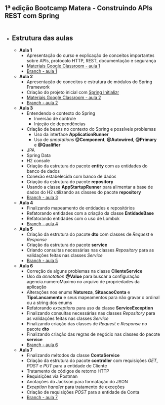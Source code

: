 ## 1ª edição Bootcamp Matera - Construindo APIs REST com Spring

```

```

* ## Estrutura das aulas

  * **Aula 1**
      * Apresentação do curso e explicação de conceitos importantes sobre APIs, protocolo HTTP, REST, documentação e segurança
      * [Materiais Google Classroom - aula 1](https://classroom.google.com/c/MjIzNDc2OTExMTMx/m/MjU3NDI1NjA0NzYy/details)
      * [Branch - aula 1](https://github.com/materasystems/bootcamp-1-spring/tree/aula1)
  * **Aula 2**
      * Apresentação de conceitos e estrutura de módulos do Spring Framework
      * Criação do projeto inicial com [Spring Initializr](https://start.spring.io/)
      * [Materiais Google Classroom - aula 2](https://classroom.google.com/c/MjIzNDc2OTExMTMx/m/MjU4MDE5NzQ4NzE2/details)
      * [Branch - aula 2](https://github.com/materasystems/bootcamp-1-spring/tree/aula2)
  * **Aula 3**
      * Entendendo o contexto do Spring
        * Inversão de controle
        * Injeção de dependências
      * Criação de beans no contexto do Spring e possíveis problemas
        * Uso da interface **ApplicationRunner**
        * Uso de *annotations* **@Component**, **@Autowired**, **@Primary** e **@Qualifier**
      * JPA
      * Spring Data
      * H2 console
      * Criação da estrutura do pacote **entity** com as entidades do banco de dados
      * Conexão estabelecida com banco de dados
      * Criação da estrutura do pacote **repository**
      * Usando a classe **AppStartupRunner** para alimentar a base de dados do H2 utilizando as classes do pacote **repository**
      * [Branch - aula 3](https://github.com/materasystems/bootcamp-1-spring/tree/aula3)
  * **Aula 4**
      * Finalizando mapeamento de entidades e repositórios
      * Refatorando entidades com a criação da classe **EntidadeBase**
      * Refatorando entidades com o uso de Lombok
      * [Branch - aula 4](https://github.com/materasystems/bootcamp-1-spring/tree/aula4)
  * **Aula 5**
      * Criação da estrutura do pacote **dto** com classes de *Request* e *Response*
      * Criação da estrutura do pacote **service**
      * Criando consultas necessárias nas classes *Repository* para as validações feitas nas classes *Service*
      * [Branch - aula 5](https://github.com/materasystems/bootcamp-1-spring/tree/aula5)
  * **Aula 6**
      * Correção de alguns problemas na classe **ClienteService**
      * Uso da *annotation* **@Value** para buscar a configuração agencia.numeroMaximo no arquivo de propriedades da aplicação
      * Alterações nos enums **Natureza**, **SituacaoConta** e **TipoLancamento** e seus mapeamentos para não gravar o ordinal ou a string dos enums
      * Refatorando *exceptions* para uso da classe **ServiceException**
      * Finalizando consultas necessárias nas classes *Repository* para as validações feitas nas classes *Service*
      * Finalizando criação das classes de *Request* e *Response* no pacote **dto**
      * Finalizando criação das regras de negócio nas classes do pacote **service**
      * [Branch - aula 6](https://github.com/materasystems/bootcamp-1-spring/tree/aula6)
  * **Aula 7**
      * Finalizando métodos da classe **ContaService**
      * Criação da estrutura do pacote **controller** com requisições *GET*, *POST* e *PUT* para a entidade de Cliente
      * Tratamento de códigos de retorno HTTP
      * Requisições via Postman
      * Anotações do Jackson para formatação do JSON
      * *Exception handler* para tratamento de exceções
      * Criação de requisições *POST* para a entidade de Conta
      * [Branch - aula 7](https://github.com/materasystems/bootcamp-1-spring/tree/aula7)
